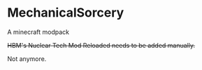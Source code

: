 # MechanicalSorcery
A minecraft modpack

~~HBM's Nuclear Tech Mod Reloaded needs to be added manually.~~ 

Not anymore.
